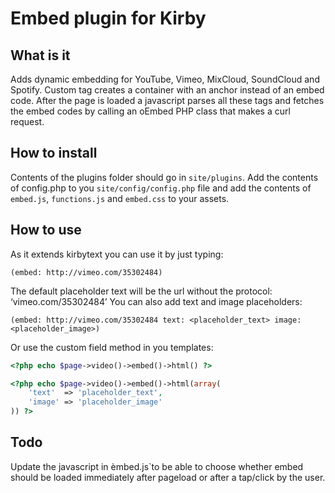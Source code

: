 # Embed plugin for Kirby

## What is it
Adds dynamic embedding for YouTube, Vimeo, MixCloud, SoundCloud and Spotify. Custom tag creates a container with an anchor instead of an embed code. After the page is loaded a javascript parses all these tags and fetches the embed codes by calling an oEmbed PHP class that makes a curl request.

## How to install
Contents of the plugins folder should go in `site/plugins`. Add the contents of config.php to you `site/config/config.php` file and add the contents of `embed.js`, `functions.js` and `embed.css` to your assets.

## How to use
As it extends kirbytext you can use it by just typing:

```
(embed: http://vimeo.com/35302484)
```

The default placeholder text will be the url without the protocol: ‘vimeo.com/35302484’
You can also add text and image placeholders:

```
(embed: http://vimeo.com/35302484 text: <placeholder_text> image: <placeholder_image>)
```

Or use the custom field method in you templates:

```PHP
<?php echo $page->video()->embed()->html() ?>

<?php echo $page->video()->embed()->html(array(
    'text'  => 'placeholder_text',
    'image' => 'placeholder_image'
)) ?>
```

## Todo
Update the javascript in èmbed.js`to be able to choose whether embed should be loaded immediately after pageload or after a tap/click by the user.

